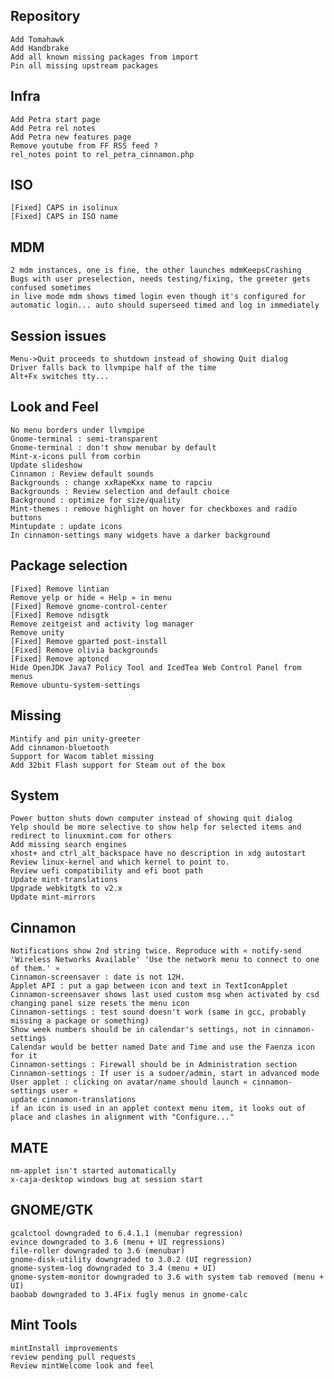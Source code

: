 Repository
----------
	Add Tomahawk
	Add Handbrake
	Add all known missing packages from import
	Pin all missing upstream packages
	
Infra	
-----
	Add Petra start page
	Add Petra rel notes
	Add Petra new features page
	Remove youtube from FF RSS feed ?
	rel_notes point to rel_petra_cinnamon.php
	
ISO	
---
	[Fixed] CAPS in isolinux
	[Fixed] CAPS in ISO name
	
MDM
---	
	2 mdm instances, one is fine, the other launches mdmKeepsCrashing
	Bugs with user preselection, needs testing/fixing, the greeter gets confused sometimes
	in live mode mdm shows timed login even though it's configured for automatic login... auto should superseed timed and log in immediately
	
Session issues	
--------------
	Menu->Quit proceeds to shutdown instead of showing Quit dialog
	Driver falls back to llvmpipe half of the time
	Alt+Fx switches tty...
	
Look and Feel
-------------	
	No menu borders under llvmpipe
	Gnome-terminal : semi-transparent
	Gnome-terminal : don't show menubar by default
	Mint-x-icons pull from corbin
	Update slideshow
	Cinnamon : Review default sounds
	Backgrounds : change xxRapeKxx name to rapciu
	Backgrounds : Review selection and default choice
	Background : optimize for size/quality
	Mint-themes : remove highlight on hover for checkboxes and radio buttons
	Mintupdate : update icons
	In cinnamon-settings many widgets have a darker background
	
Package selection
-----------------
	[Fixed] Remove lintian
	Remove yelp or hide « Help » in menu
	[Fixed] Remove gnome-control-center
	[Fixed] Remove ndisgtk
	Remove zeitgeist and activity log manager
	Remove unity
	[Fixed] Remove gparted post-install
	[Fixed] Remove olivia backgrounds
	[Fixed] Remove aptoncd
	Hide OpenJDK Java7 Policy Tool and IcedTea Web Control Panel from menus
	Remove ubuntu-system-settings
	
Missing
-------
	Mintify and pin unity-greeter
	Add cinnamon-bluetooth
	Support for Wacom tablet missing
	Add 32bit Flash support for Steam out of the box
	
System
------	
	Power button shuts down computer instead of showing quit dialog
	Yelp should be more selective to show help for selected items and redirect to linuxmint.com for others
	Add missing search engines
	xhost+ and ctrl_alt_backspace have no description in xdg autostart
	Review linux-kernel and which kernel to point to.
	Review uefi compatibility and efi boot path
	Update mint-translations
	Upgrade webkitgtk to v2.x
	Update mint-mirrors
	
Cinnamon
--------
	Notifications show 2nd string twice. Reproduce with « notify-send 'Wireless Networks Available' 'Use the network menu to connect to one of them.' »
	Cinnamon-screensaver : date is not 12H.
	Applet API : put a gap between icon and text in TextIconApplet
	Cinnamon-screensaver shows last used custom msg when activated by csd
	changing panel size resets the menu icon
	Cinnamon-settings : test sound doesn't work (same in gcc, probably missing a package or something)
	Show week numbers should be in calendar's settings, not in cinnamon-settings
	Calendar would be better named Date and Time and use the Faenza icon for it
	Cinnamon-settings : Firewall should be in Administration section
	Cinnamon-settings : If user is a sudoer/admin, start in advanced mode
	User applet : clicking on avatar/name should launch « cinnamon-settings user »
	update cinnamon-translations
	if an icon is used in an applet context menu item, it looks out of place and clashes in alignment with "Configure..."

MATE
----
	nm-applet isn't started automatically
	x-caja-desktop windows bug at session start
	
GNOME/GTK
---------
	gcalctool downgraded to 6.4.1.1 (menubar regression)
	evince downgraded to 3.6 (menu + UI regressions)
	file-roller downgraded to 3.6 (menubar)
	gnome-disk-utility downgraded to 3.0.2 (UI regression)
	gnome-system-log downgraded to 3.4 (menu + UI)
	gnome-system-monitor downgraded to 3.6 with system tab removed (menu + UI)	
	baobab downgraded to 3.4Fix fugly menus in gnome-calc	
	
Mint Tools
----------
	mintInstall improvements
	review pending pull requests
	Review mintWelcome look and feel
